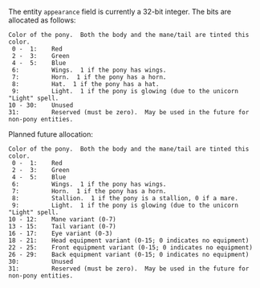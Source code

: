 The entity `appearance` field is currently a 32-bit integer.  The bits are allocated as follows:

    Color of the pony.  Both the body and the mane/tail are tinted this color.
     0 -  1:    Red
     2 -  3:    Green
     4 -  5:    Blue
     6:         Wings.  1 if the pony has wings.
     7:         Horn.  1 if the pony has a horn.
     8:         Hat.  1 if the pony has a hat.
     9:         Light.  1 if the pony is glowing (due to the unicorn "Light" spell.  
    10 - 30:    Unused
    31:         Reserved (must be zero).  May be used in the future for non-pony entities.


Planned future allocation:

    Color of the pony.  Both the body and the mane/tail are tinted this color.
     0 -  1:    Red
     2 -  3:    Green
     4 -  5:    Blue
     6:         Wings.  1 if the pony has wings.
     7:         Horn.  1 if the pony has a horn.
     8:         Stallion.  1 if the pony is a stallion, 0 if a mare.
     9:         Light.  1 if the pony is glowing (due to the unicorn "Light" spell.  
    10 - 12:    Mane variant (0-7)
    13 - 15:    Tail variant (0-7)
    16 - 17:    Eye variant (0-3)
    18 - 21:    Head equipment variant (0-15; 0 indicates no equipment)
    22 - 25:    Front equipment variant (0-15; 0 indicates no equipment)
    26 - 29:    Back equipment variant (0-15; 0 indicates no equipment)
    30:         Unused
    31:         Reserved (must be zero).  May be used in the future for non-pony entities.
